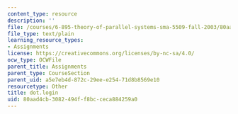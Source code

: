```yaml
---
content_type: resource
description: ''
file: /courses/6-895-theory-of-parallel-systems-sma-5509-fall-2003/80aad4cb3082494ff8bcceca884259a0_dot.login
file_type: text/plain
learning_resource_types:
- Assignments
license: https://creativecommons.org/licenses/by-nc-sa/4.0/
ocw_type: OCWFile
parent_title: Assignments
parent_type: CourseSection
parent_uid: a5e7eb4d-872c-29ee-e254-71d8b8569e10
resourcetype: Other
title: dot.login
uid: 80aad4cb-3082-494f-f8bc-ceca884259a0
---
```

